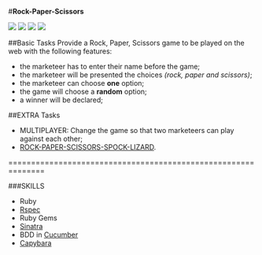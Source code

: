 #**Rock-Paper-Scissors**
<div>
<img src = http://img.shields.io/badge/cucumber-perfectioning-brightgreen.svg >
<img src = http://img.shields.io/badge/capybara-general-orange.svg>
<img src = http://img.shields.io/badge/ruby-master-red.svg >
<img src = http://img.shields.io/badge/sinatra-POST%2FGET-yellow.svg>
</div>

##Basic Tasks
Provide a Rock, Paper, Scissors game to be played on the web with the following features:

- the marketeer has to enter their name before the game;
- the marketeer will be presented the choices _(rock, paper and scissors)_;
- the marketeer can choose **one** option;
- the game will choose a **random** option;
- a winner will be declared;



##EXTRA Tasks
- MULTIPLAYER: Change the game so that two marketeers can play against each other;
- [ROCK-PAPER-SCISSORS-SPOCK-LIZARD](http://en.wikipedia.org/wiki/Rock-paper-scissors-lizard-Spock).



==============================================================

###SKILLS
- Ruby
- [Rspec](https://github.com/rspec/rspec)
- Ruby Gems
- [Sinatra](http://www.sinatrarb.com/documentation.html) 
- BDD in [Cucumber](http://cukes.info/) 
- [Capybara](http://www.rubydoc.info/github/jnicklas/capybara)

